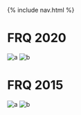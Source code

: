 {% include nav.html %}

# FRQ 2020
![a](https://files.catbox.moe/c1o2e5.jpg)
![b](https://files.catbox.moe/h8w5i8.jpg)

# FRQ 2015

![a](https://cdn.discordapp.com/attachments/784471780395188227/966921830617210910/PXL_20220422_044117904.MP.jpg)
![b](https://cdn.discordapp.com/attachments/784471780395188227/966921838125019156/PXL_20220422_044124175.MP.jpg)
